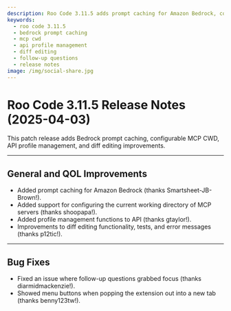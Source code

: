 ```yaml
---
description: Roo Code 3.11.5 adds prompt caching for Amazon Bedrock, configurable MCP server working directories, API profile management, and improved diff editing.
keywords:
  - roo code 3.11.5
  - bedrock prompt caching
  - mcp cwd
  - api profile management
  - diff editing
  - follow-up questions
  - release notes
image: /img/social-share.jpg
---
```


# Roo Code 3.11.5 Release Notes (2025-04-03)

This patch release adds Bedrock prompt caching, configurable MCP CWD, API profile management, and diff editing improvements.

---

## General and QOL Improvements

*   Added prompt caching for Amazon Bedrock (thanks Smartsheet-JB-Brown!).
*   Added support for configuring the current working directory of MCP servers (thanks shoopapa!).
*   Added profile management functions to API (thanks gtaylor!).
*   Improvements to diff editing functionality, tests, and error messages (thanks p12tic!).
---

## Bug Fixes

*   Fixed an issue where follow-up questions grabbed focus (thanks diarmidmackenzie!).
*   Showed menu buttons when popping the extension out into a new tab (thanks benny123tw!).